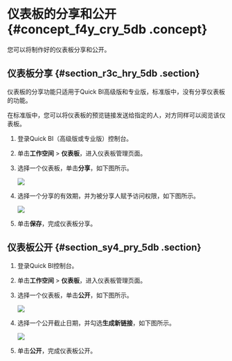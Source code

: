 # 仪表板的分享和公开 {#concept_f4y_cry_5db .concept}

您可以将制作好的仪表板分享和公开。

## 仪表板分享 {#section_r3c_hry_5db .section}

仪表板的分享功能只适用于Quick BI高级版和专业版，标准版中，没有分享仪表板的功能。

在标准版中，您可以将仪表板的预览链接发送给指定的人，对方同样可以阅览该仪表板。

1.  登录Quick BI（高级版或专业版）控制台。
2.  单击**工作空间** \> **仪表板**，进入仪表板管理页面。
3.  选择一个仪表板，单击**分享**，如下图所示。

    ![](http://static-aliyun-doc.oss-cn-hangzhou.aliyuncs.com/assets/img/9121/1536_zh-CN.png)

4.  选择一个分享的有效期，并为被分享人赋予访问权限，如下图所示。

    ![](http://static-aliyun-doc.oss-cn-hangzhou.aliyuncs.com/assets/img/9121/1537_zh-CN.png)

5.  单击**保存**，完成仪表板分享。

## 仪表板公开 {#section_sy4_pry_5db .section}

1.  登录Quick BI控制台。
2.  单击**工作空间** \> **仪表板**，进入仪表板管理页面。
3.  选择一个仪表板，单击**公开**，如下图所示。

    ![](http://static-aliyun-doc.oss-cn-hangzhou.aliyuncs.com/assets/img/9121/1538_zh-CN.png)

4.  选择一个公开截止日期，并勾选**生成新链接**，如下图所示。

    ![](http://static-aliyun-doc.oss-cn-hangzhou.aliyuncs.com/assets/img/9121/1539_zh-CN.png)

5.  单击**公开**，完成仪表板公开。

